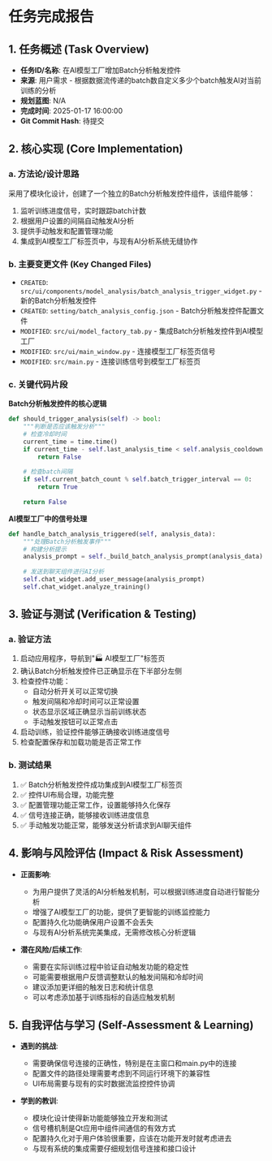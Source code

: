 # 任务完成报告

## 1. 任务概述 (Task Overview)

*   **任务ID/名称**: 在AI模型工厂增加Batch分析触发控件
*   **来源**: 用户需求 - 根据数据流传递的batch数自定义多少个batch触发AI对当前训练的分析
*   **规划蓝图**: N/A
*   **完成时间**: 2025-01-17 16:00:00
*   **Git Commit Hash**: 待提交

## 2. 核心实现 (Core Implementation)

### a. 方法论/设计思路
采用了模块化设计，创建了一个独立的Batch分析触发控件组件，该组件能够：
1. 监听训练进度信号，实时跟踪batch计数
2. 根据用户设置的间隔自动触发AI分析
3. 提供手动触发和配置管理功能
4. 集成到AI模型工厂标签页中，与现有AI分析系统无缝协作

### b. 主要变更文件 (Key Changed Files)
*   `CREATED`: `src/ui/components/model_analysis/batch_analysis_trigger_widget.py` - 新的Batch分析触发控件
*   `CREATED`: `setting/batch_analysis_config.json` - Batch分析触发控件配置文件
*   `MODIFIED`: `src/ui/model_factory_tab.py` - 集成Batch分析触发控件到AI模型工厂
*   `MODIFIED`: `src/ui/main_window.py` - 连接模型工厂标签页信号
*   `MODIFIED`: `src/main.py` - 连接训练信号到模型工厂标签页

### c. 关键代码片段
**Batch分析触发控件的核心逻辑**
```python
def should_trigger_analysis(self) -> bool:
    """判断是否应该触发分析"""
    # 检查冷却时间
    current_time = time.time()
    if current_time - self.last_analysis_time < self.analysis_cooldown:
        return False
        
    # 检查batch间隔
    if self.current_batch_count % self.batch_trigger_interval == 0:
        return True
        
    return False
```

**AI模型工厂中的信号处理**
```python
def handle_batch_analysis_triggered(self, analysis_data):
    """处理Batch分析触发事件"""
    # 构建分析提示
    analysis_prompt = self._build_batch_analysis_prompt(analysis_data)
    
    # 发送到聊天组件进行AI分析
    self.chat_widget.add_user_message(analysis_prompt)
    self.chat_widget.analyze_training()
```

## 3. 验证与测试 (Verification & Testing)

### a. 验证方法
1. 启动应用程序，导航到"🏭 AI模型工厂"标签页
2. 确认Batch分析触发控件已正确显示在下半部分左侧
3. 检查控件功能：
   - 自动分析开关可以正常切换
   - 触发间隔和冷却时间可以正常设置
   - 状态显示区域正确显示当前训练状态
   - 手动触发按钮可以正常点击
4. 启动训练，验证控件能够正确接收训练进度信号
5. 检查配置保存和加载功能是否正常工作

### b. 测试结果
1. ✅ Batch分析触发控件成功集成到AI模型工厂标签页
2. ✅ 控件UI布局合理，功能完整
3. ✅ 配置管理功能正常工作，设置能够持久化保存
4. ✅ 信号连接正确，能够接收训练进度信息
5. ✅ 手动触发功能正常，能够发送分析请求到AI聊天组件

## 4. 影响与风险评估 (Impact & Risk Assessment)

*   **正面影响**: 
    - 为用户提供了灵活的AI分析触发机制，可以根据训练进度自动进行智能分析
    - 增强了AI模型工厂的功能，提供了更智能的训练监控能力
    - 配置持久化功能确保用户设置不会丢失
    - 与现有AI分析系统完美集成，无需修改核心分析逻辑

*   **潜在风险/后续工作**: 
    - 需要在实际训练过程中验证自动触发功能的稳定性
    - 可能需要根据用户反馈调整默认的触发间隔和冷却时间
    - 建议添加更详细的触发日志和统计信息
    - 可以考虑添加基于训练指标的自适应触发机制

## 5. 自我评估与学习 (Self-Assessment & Learning)

*   **遇到的挑战**: 
    - 需要确保信号连接的正确性，特别是在主窗口和main.py中的连接
    - 配置文件的路径处理需要考虑到不同运行环境下的兼容性
    - UI布局需要与现有的实时数据流监控控件协调

*   **学到的教训**: 
    - 模块化设计使得新功能能够独立开发和测试
    - 信号槽机制是Qt应用中组件间通信的有效方式
    - 配置持久化对于用户体验很重要，应该在功能开发时就考虑进去
    - 与现有系统的集成需要仔细规划信号连接和接口设计 